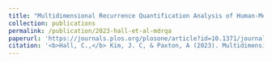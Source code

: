 ```yaml
---
title: "Multidimensional Recurrence Quantification Analysis of Human-Metronome Phasing"
collection: publications
permalink: /publication/2023-hall-et-al-mdrqa
paperurl: 'https://journals.plos.org/plosone/article?id=10.1371/journal.pone.0279987'
citation: '<b>Hall, C.,</b> Kim, J. C, & Paxton, A (2023). Multidimensional Recurrence Quantification Analysis of Human-Metronome Phasing. <i>PLOS One</i>. <i>18</i>(2): e0279987. doi: 10.1371/journal.pone.0279987'
---
```

